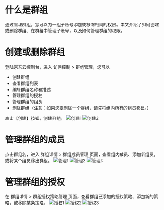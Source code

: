 # 什么是群组
通过管理群组，您可以为一组子账号添加或移除相同的权限。本文介绍了如何创建或删除群组、在群组中管理子账号，以及如何管理群组的权限。

# 创建或删除群组
登陆京东云控制台，进入 访问控制 > 群组管理，您可以

 - 创建群组
 - 查看群组列表
 - 编辑群组名称和描述
 - 管理群组的授权
 - 管理群组的组员
 - 删除群组（注意：如果您要删除一个群组，请先将组内所有的组员移出。）

点击【创建】按钮，创建群组。
![创建1](https://github.com/jdcloudcom/cn/blob/edit/image/IAM/Group/%E5%88%9B%E5%BB%BA1.jpg)
![创建2](https://github.com/jdcloudcom/cn/blob/edit/image/IAM/Group/%E5%88%9B%E5%BB%BA2.jpg)
# 管理群组的成员
点击群组名，进入 群组详情 > 群组成员管理 页面，查看组内成员、添加新组员，或将某个组员移出群组。
![管理1](https://github.com/jdcloudcom/cn/blob/edit/image/IAM/Group/%E7%AE%A1%E7%90%861.jpg)
![管理2](https://github.com/jdcloudcom/cn/blob/edit/image/IAM/Group/%E7%AE%A1%E7%90%862.jpg)
![管理3](https://github.com/jdcloudcom/cn/blob/edit/image/IAM/Group/%E7%AE%A1%E7%90%862.jpg)
# 管理群组的授权
在 群组详情 > 群组授权策略管理 页面，查看群组已添加的授权策略、添加新的策略，或移除某条策略。
![授权1](https://github.com/jdcloudcom/cn/blob/edit/image/IAM/Group/%E6%8E%88%E6%9D%831.jpg)
![授权2](https://github.com/jdcloudcom/cn/blob/edit/image/IAM/Group/%E6%8E%88%E6%9D%832.jpg)
![授权3](https://github.com/jdcloudcom/cn/blob/edit/image/IAM/Group/%E6%8E%88%E6%9D%833.jpg)
